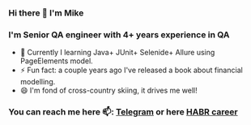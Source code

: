 ### Hi there 👋 I'm Mike 

### I'm Senior QA engineer with 4+ years experience in QA
- 🌱 Currently I learning 
          Java+
          JUnit+
          Selenide+
          Allure
          using PageElements model.
- ⚡ Fun fact: a couple years ago I've released a book about financial modelling.
- 😄 I'm fond of cross-country skiing, it drives me well!

### You can reach me here 📫: [Telegram](https://www.t.me/strategyday) or here [HABR career](https://career.habr.com/qatester)

<!--
**QAtester-MM/QAtester-MM** is a ✨ _special_ ✨ repository because its `README.md` (this file) appears on your GitHub profile.

Here are some ideas to get you started:

- 🔭 I’m currently working on ...
- 🌱 I’m currently learning Java+JUnit+Selenide with PageElements model
- 👯 I’m looking to collaborate on ...
- 🤔 I’m looking for help with ...
- 💬 Ask me about ...
- 📫 How to reach me: ...
- 😄 Pronouns: ...
- ⚡ Fun fact: ...
-->
